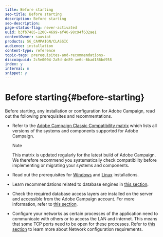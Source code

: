 ```yaml
---
title: Before starting
seo-title: Before starting
description: Before starting
seo-description: 
page-status-flag: never-activated
uuid: b3fb7485-1200-4699-af40-98c94f632ae1
contentOwner: sauviat
products: SG_CAMPAIGN/CLASSIC
audience: installation
content-type: reference
topic-tags: prerequisites-and-recommendations-
discoiquuid: 2c5e0004-2a5d-4e89-ae6c-6bad186bd958
index: y
internal: n
snippet: y
---
```


# Before starting{#before-starting}

Before starting, any installation or configuration for Adobe Campaign, read out the following prerequisites and recommentations.

* Refer to the [Adobe Campaign Classic Compatibility matrix](https://helpx.adobe.com/campaign/kb/compatibility-matrix.html) which lists all versions of the systems and components supported for Adobe Campaign.

  >[!NOTE]
  >
  >This matrix is updated regularly for the latest build of Adobe Campaign. We therefore recommend you systematically check compatibility before implementing or migrating your systems and components.

* Read out the prerequisites for [Windows](https://helpx.adobe.com/campaign/classic/installation/using/prerequisites.html) and [Linux](https://helpx.adobe.com/campaign/classic/installation/using/prerequisites.html) installations.
* Learn recommendations related to database engines in [this section](https://helpx.adobe.com/campaign/classic/installation/using/database.html).
* Check the required database access layers are installed on the server and accessible from the Adobe Campaign account. For more information, refer to [this section](https://helpx.adobe.com/campaign/classic/installation/using/application-server.html).
* Configure your networks as certain processes of the application need to communicate with others or to access the LAN and internet. This means that some TCP ports need to be open for these processes. Refer to [this section](https://helpx.adobe.com/campaign/classic/installation/using/network-configuration.html) to learn more about Network configuration requirements.

